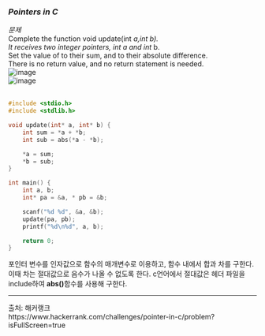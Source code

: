 ### *Pointers in C*
*문제*<br>
Complete the function void update(int *a,int *b). <br>
It receives two integer pointers, int* a and int* b. <br>
Set the value of  to their sum, and  to their absolute difference. <br>
There is no return value, and no return statement is needed.<br>
![image](https://github.com/minahLim/CodingTest/assets/146914181/b60374cf-4bf3-44bf-a361-b93a64e848fe)<br>
![image](https://github.com/minahLim/CodingTest/assets/146914181/f5981aeb-9104-406e-894f-a97b3cde0ff5)<br>
<br>
```c
#include <stdio.h>
#include <stdlib.h>

void update(int* a, int* b) { 
    int sum = *a + *b;
    int sub = abs(*a - *b);

    *a = sum;
    *b = sub;
}

int main() {
    int a, b;
    int* pa = &a, * pb = &b;

    scanf("%d %d", &a, &b);
    update(pa, pb);
    printf("%d\n%d", a, b);

    return 0;
}
```
<p>
 포인터 변수를 인자값으로 함수의 매개변수로 이용하고, 함수 내에서 합과 차를 구한다. 이때 차는 절대값으로 음수가 나올 수 없도록 한다.
c언어에서 절대값은 <stdlib.h> 헤더 파일을 include하여 <strong>abs()</strong>함수를 사용해 구한다.   
</p>

<hr>
출처: 해커랭크<br>
https://www.hackerrank.com/challenges/pointer-in-c/problem?isFullScreen=true


